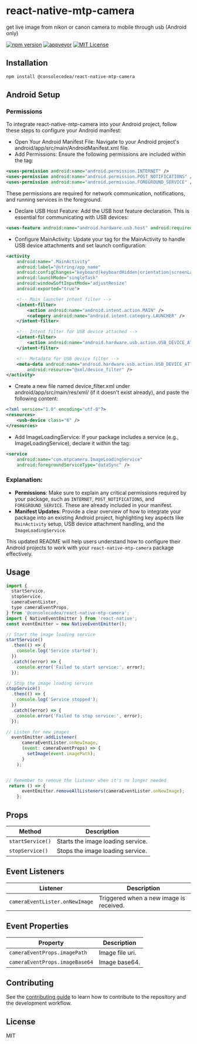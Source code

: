 # react-native-mtp-camera

get live image from nikon or canon camera to mobile through usb (Android only)

[![npm version](https://img.shields.io/npm/v/@consolecodea/react-native-mtp-camera.svg)](https://www.npmjs.com/package/react-native-simple-recyclerlistview)
[![appveyor](https://ci.appveyor.com/api/projects/status/foon3b5reptapqgo/branch/main?svg=true)](https://ci.appveyor.com/project/consolecodea/react-native-mtp-camera)
[![MIT License](https://img.shields.io/badge/License-MIT-green.svg)](https://choosealicense.com/licenses/mit/)

## Installation

```sh
npm install @consolecodea/react-native-mtp-camera

```

## Android Setup

### Permissions

To integrate react-native-mtp-camera into your Android project, follow these steps to configure your Android manifest:

- Open Your Android Manifest File:
  Navigate to your Android project's android/app/src/main/AndroidManifest.xml file.
- Add Permissions:
  Ensure the following permissions are included within the <manifest> tag:

```xml
<uses-permission android:name="android.permission.INTERNET" />
<uses-permission android:name="android.permission.POST_NOTIFICATIONS" />
<uses-permission android:name="android.permission.FOREGROUND_SERVICE" />

```

These permissions are required for network communication, notifications, and running services in the foreground.

- Declare USB Host Feature:
  Add the USB host feature declaration. This is essential for communicating with USB devices:

```xml
<uses-feature android:name="android.hardware.usb.host" android:required="true" />
```

- Configure MainActivity:
  Update your <activity> tag for the MainActivity to handle USB device attachments and set launch configuration:

```xml
<activity
    android:name=".MainActivity"
    android:label="@string/app_name"
    android:configChanges="keyboard|keyboardHidden|orientation|screenLayout|screenSize|smallestScreenSize|uiMode"
    android:launchMode="singleTask"
    android:windowSoftInputMode="adjustResize"
    android:exported="true">

    <!-- Main launcher intent filter -->
    <intent-filter>
        <action android:name="android.intent.action.MAIN" />
        <category android:name="android.intent.category.LAUNCHER" />
    </intent-filter>

    <!-- Intent filter for USB device attached -->
    <intent-filter>
        <action android:name="android.hardware.usb.action.USB_DEVICE_ATTACHED" />
    </intent-filter>

    <!-- Metadata for USB device filter -->
    <meta-data android:name="android.hardware.usb.action.USB_DEVICE_ATTACHED"
        android:resource="@xml/device_filter" />
</activity>
```

- Create a new file named device_filter.xml under android/app/src/main/res/xml/ (if it doesn't exist already), and paste the following content:

```xml
<?xml version="1.0" encoding="utf-8"?>
<resources>
    <usb-device class="6" />
</resources>
```

- Add ImageLoadingService:
  If your package includes a service (e.g., ImageLoadingService), declare it within the <application> tag:

```xml
<service
    android:name="com.mtpcamera.ImageLoadingService"
    android:foregroundServiceType="dataSync" />

```

### Explanation:

- **Permissions**: Make sure to explain any critical permissions required by your package, such as `INTERNET`, `POST_NOTIFICATIONS`, and `FOREGROUND_SERVICE`. These are already included in your manifest.
- **Manifest Updates**: Provide a clear overview of how to integrate your package into an existing Android project, highlighting key aspects like `MainActivity` setup, USB device attachment handling, and the `ImageLoadingService`.

This updated README will help users understand how to configure their Android projects to work with your `react-native-mtp-camera` package effectively.

## Usage

```js
import {
  startService,
  stopService,
  cameraEventLister,
  type cameraEventProps,
} from '@consolecodea/react-native-mtp-camera';
import { NativeEventEmitter } from 'react-native';
const eventEmitter = new NativeEventEmitter();

// Start the image loading service
startService()
  .then(() => {
    console.log('Service started');
  })
  .catch((error) => {
    console.error('Failed to start service:', error);
  });

// Stop the image loading service
stopService()
  .then(() => {
    console.log('Service stopped');
  })
  .catch((error) => {
    console.error('Failed to stop service:', error);
  });

// Listen for new images
  eventEmitter.addListener(
      cameraEventLister.onNewImage,
      (event: cameraEventProps) => {
        setImage(event.imagePath);
      }
    );


// Remember to remove the listener when it's no longer needed
 return () => {
      eventEmitter.removeAllListeners(cameraEventLister.onNewImage);
    };
```

## Props

| Method           | Description                       |
| ---------------- | --------------------------------- |
| `startService()` | Starts the image loading service. |
| `stopService()`  | Stops the image loading service.  |

## Event Listeners

| Listener                       | Description                             |
| ------------------------------ | --------------------------------------- |
| `cameraEventLister.onNewImage` | Triggered when a new image is received. |

## Event Properties

| Property                       | Description     |
| ------------------------------ | --------------- |
| `cameraEventProps.imagePath`   | Image file uri. |
| `cameraEventProps.imageBase64` | Image base64.   |

## Contributing

See the [contributing guide](CONTRIBUTING.md) to learn how to contribute to the repository and the development workflow.

## License

MIT
